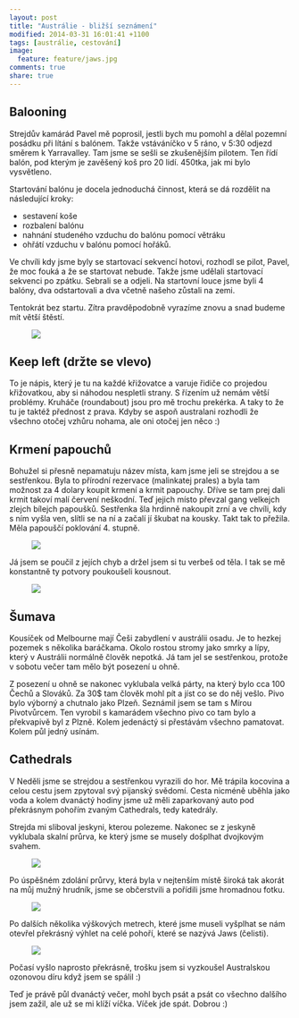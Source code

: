 ```yaml
---
layout: post
title: "Austrálie - bližší seznámení"
modified: 2014-03-31 16:01:41 +1100
tags: [austrálie, cestování]
image:
  feature: feature/jaws.jpg
comments: true
share: true
---
```

## Balooning
Strejdův kamárád Pavel mě poprosil, jestli bych mu pomohl a dělal pozemní posádku při lítání s balónem. Takže vstáváníčko v 5 ráno, v 5:30 odjezd směrem k Yarravalley. Tam jsme se sešli se zkušenějším pilotem. Ten řídí balón, pod kterým je zavěšený koš pro 20 lidí. 450tka, jak mi bylo vysvětleno.

Startování balónu je docela jednoduchá činnost, která se dá rozdělit na následující kroky:

* sestavení koše
* rozbalení balónu
* nahnání studeného vzduchu do balónu pomocí větráku
* ohřátí vzduchu v balónu pomocí hořáků.

Ve chvíli kdy jsme byly se startovací sekvencí hotovi, rozhodl se pilot, Pavel, že moc fouká a že se startovat nebude. Takže jsme udělali startovací sekvenci po zpátku. Sebrali se a odjeli. Na startovní louce jsme byli 4 balóny, dva odstartovali a dva včetně našeho zůstali na zemi.

Tentokrát bez startu. Zítra pravděpodobně vyrazíme znovu a snad budeme mít větší štěstí.

<figure>
<a href="/images/photos/original/ballooning.jpg">
<img src="/images/photos/medium/ballooning.jpg"/>
</a>
</figure>

## Keep left (držte se vlevo)
To je nápis, který je tu na každé křižovatce a varuje řidiče co projedou křižovatkou, aby si náhodou nespletli strany. S řízením už nemám větší problémy. Kruháče (roundabout) jsou pro mě trochu prekérka. A taky to že tu je taktéž přednost z prava. Kdyby se aspoň australani rozhodli že všechno otočej vzhůru nohama, ale oni otočej jen něco :)

## Krmení papouchů
Bohužel si přesně nepamatuju název místa, kam jsme jeli se strejdou a se sestřenkou. Byla to přírodní rezervace (malinkatej prales) a byla tam možnost za 4 dolary koupit krmení a krmit papouchy. Dříve se tam prej dali krmit takoví malí červení neškodní. Teď jejich místo převzal gang velkejch zlejch bílejch papoušků. Sestřenka šla hrdinně nakoupit zrní a ve chvíli, kdy s ním vyšla ven, slítli se na ní a začalí jí škubat na kousky. Takt tak to přežila. Měla papouščí poklování 4. stupně.

<figure>
<a href="/images/photos/original/kacka-vs-papouch.jpg">
<img src="/images/photos/medium/kacka-vs-papouch.jpg"/>
</a>
</figure>

Já jsem se poučil z jejích chyb a držel jsem si tu verbeš od těla. I tak se mě konstantně ty potvory poukoušeli kousnout.

<figure>
<a href="/images/photos/original/ja-s-ptakem.jpg">
<img src="/images/photos/medium/ja-s-ptakem.jpg"/>
</a>
</figure>

## Šumava
Kousíček od Melbourne mají Češi zabydlení v austrálii osadu. Je to hezkej pozemek s několika baráčkama. Okolo rostou stromy jako smrky a lípy, který v Austrálii normálně člověk nepotká. Já tam jel se sestřenkou, protože v sobotu večer tam mělo být posezení u ohně.

Z posezení u ohně se nakonec vyklubala velká párty, na který bylo cca 100 Čechů a Slováků. Za 30$ tam člověk mohl pít a jíst co se do něj vešlo. Pivo bylo výborný a chutnalo jako Plzeň. Seznámil jsem se tam s Mírou Pivotvůrcem. Ten vyrobil s kamarádem všechno pivo co tam bylo a překvapivě byl z Plzně. Kolem jedenáctý si přestávám všechno pamatovat. Kolem půl jedný usínám.

## Cathedrals
V Neděli jsme se strejdou a sestřenkou vyrazili do hor. Mě trápila kocovina a celou cestu jsem zpytoval svý pijanský svědomí. Cesta nicméně uběhla jako voda a kolem dvanáctý hodiny jsme už měli zaparkovaný auto pod překrásnym pohořím zvaným Cathedrals, tedy katedrály.

Strejda mi sliboval jeskyni, kterou polezeme. Nakonec se z jeskyně vyklubala skalní průrva, ke který jsme se musely došplhat dvojkovým svahem.

<figure>
<a href="/images/photos/original/skvira.jpg">
<img src="/images/photos/medium/skvira.jpg"/>
</a>
</figure>

Po úspěšném zdolání průrvy, která byla v nejtenším místě široká tak akorát na můj mužný hrudník, jsme se občerstvili a pořídili jsme hromadnou fotku.

<figure>
<a href="/images/photos/original/hromadna.jpg">
<img src="/images/photos/medium/hromadna.jpg"/>
</a>
</figure>

Po dalších několika výškových metrech, které jsme museli vyšplhat se nám otevřel překrásný výhlet na celé pohoří, které se nazývá Jaws (čelisti).

<figure>
<a href="/images/photos/original/jaws.jpg">
<img src="/images/photos/medium/jaws.jpg"/>
</a>
</figure>

Počasí vyšlo naprosto překrásně, trošku jsem si vyzkoušel Australskou ozonovou díru když jsem se spálil :)

Teď je právě půl dvanáctý večer, mohl bych psát a psát co všechno dalšího jsem zažil, ale už se mi klíží víčka. Víček jde spát. Dobrou :)

